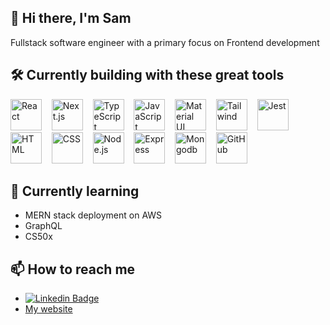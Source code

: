 ## 👋 Hi there, I'm Sam

Fullstack software engineer with a primary focus on Frontend development

## 🛠️ Currently building with these great tools

<p>
    <img src="https://cdn.jsdelivr.net/gh/devicons/devicon/icons/react/react-original.svg" alt="React" width="50" />&nbsp;&nbsp;&nbsp;
    <img src="https://cdn.jsdelivr.net/gh/devicons/devicon/icons/nextjs/nextjs-original-wordmark.svg" alt="Next.js" width="50" />&nbsp;&nbsp;&nbsp;
    <img src="https://cdn.jsdelivr.net/gh/devicons/devicon/icons/typescript/typescript-original.svg" alt="TypeScript" width="50"/>&nbsp;&nbsp;&nbsp;
    <img src="https://cdn.jsdelivr.net/gh/devicons/devicon/icons/javascript/javascript-plain.svg"  alt="JavaScript" width="50"/>&nbsp;&nbsp;&nbsp;
    <img src="https://cdn.jsdelivr.net/gh/devicons/devicon/icons/materialui/materialui-plain.svg" alt="Material UI" width="50"/>&nbsp;&nbsp;&nbsp;
    <img src="https://cdn.jsdelivr.net/gh/devicons/devicon/icons/tailwindcss/tailwindcss-plain.svg" alt="Tailwind" width="50"/>&nbsp;&nbsp;&nbsp;
    <img src="https://cdn.jsdelivr.net/gh/devicons/devicon/icons/jest/jest-plain.svg" alt="Jest" width="50"/>&nbsp;&nbsp;&nbsp;
    <img src="https://cdn.jsdelivr.net/gh/devicons/devicon/icons/html5/html5-plain-wordmark.svg" alt="HTML" width="50"/>&nbsp;&nbsp;&nbsp;
    <img src="https://cdn.jsdelivr.net/gh/devicons/devicon/icons/css3/css3-plain-wordmark.svg" alt="CSS" width="50"/>&nbsp;&nbsp;&nbsp;
    <img src="https://cdn.jsdelivr.net/gh/devicons/devicon/icons/nodejs/nodejs-plain-wordmark.svg" alt="Node.js" width="50"/>&nbsp;&nbsp;&nbsp;
    <img src="https://cdn.jsdelivr.net/gh/devicons/devicon/icons/express/express-original-wordmark.svg" alt="Express" width="50"/>&nbsp;&nbsp;&nbsp;
    <img src="https://cdn.jsdelivr.net/gh/devicons/devicon/icons/mongodb/mongodb-plain-wordmark.svg" alt="Mongodb" width="50"/>&nbsp;&nbsp;&nbsp; 
    <img src="https://cdn.jsdelivr.net/gh/devicons/devicon/icons/github/github-original-wordmark.svg" alt="GitHub" width="50"/>
</p>

## 🌱 Currently learning

- MERN stack deployment on AWS
- GraphQL
- CS50x

## 📫 How to reach me

- [![Linkedin Badge](https://img.shields.io/badge/-LinkedIn-blue?style=flat-square&logo=Linkedin&logoColor=white&link=https://www.linkedin.com/in/samuel-trindade-morgan-66804320/)](https://www.linkedin.com/in/samuel-trindade-morgan-66804320/)
-  [My website](https://www.samtmorgan.com)

<!--
**samtmorgan/samtmorgan** is a ✨ _special_ ✨ repository because its `README.md` (this file) appears on your GitHub profile.

Here are some ideas to get you started:

- 🔭 I’m currently working on ...
-
- 👯 I’m looking to collaborate on ...
- 🤔 I’m looking for help with ...
- 💬 Ask me about ...
- 📫 How to reach me: ...
- 😄 Pronouns: ...
- ⚡ Fun fact: ...


<div style={height:'50px'}>
  ![TypeScript](https://cdn.jsdelivr.net/gh/devicons/devicon/icons/typescript/typescript-original.svg)
</div>

-->
